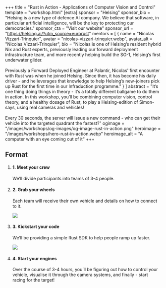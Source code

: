 +++
title = "Rust in Action - Applications of Computer Vision and Control"
template = "workshop.html"
[extra]
  sponsor = "Helsing"
  sponsor_bio = "Helsing is a new type of defence AI company. We believe that software, in particular artificial intelligence, will be the key to protecting our democracies."
  sponsor_cta = "Visit our website"
  sponsor_url = "https://helsing.ai/?utm_source=eurorust"
  mentors = [
    { name = "Nicolas Vizzari-Trinquier", avatar = "nicolas-vizzari-trinquier.webp", avatar_alt = "Nicolas Vizzari-Trinquier",  bio = "Nicolas is one of Helsing’s resident hybrid Nix and Rust experts, previously leading our forward deployment infrastructure team, and more recently helping build the SG-1, Helsing’s first underwater glider.<br/><br/>Previously a Forward Deployed Engineer at Palantir, Nicolas' first encounter with Rust was when he joined Helsing. Since then, it has become his daily driver - and he leverages that knowledge to help Helsing’s new-joiners pick up Rust for the first time in our Infraduction programme." }
  ]
  abstract = "It’s one thing doing things in theory - it’s a totally different ballgame to do them in action. In this workshop, you’ll be combining computer vision, control theory, and a healthy dosage of Rust, to play a Helsing-edition of Simon-says, using real cameras and vehicles!<br /><br />Every 30 seconds, the server will issue a new command - who can get their vehicle into the targeted quadrant the fastest?"
  ogimage = "/images/workshops/og-images/og-image-rust-in-action.png"
  heroimage = "/images/workshops/hero-rust-in-action.webp"
  heroimage_alt = "A computer with an eye coming out of it"
+++

<div class="">
  <h2 class="mb-7">Format</h2>
  <ol class="syllabus">
    <li class="mb-7 border">
      <h4>1. Meet your crew</h4>
      <div>
        <p>We’ll divide participants into teams of 3-4 people.</p>
      </div>
    </li>
    <li class="mb-7 border">
      <h4>2. Grab your wheels</h4>
      <div>
        <p>Each team will receive their own vehicle and details on how to connect to it.</p>
        <img class="workshop-addnl-image" src="/images/workshops/rust-in-action-1.webp">
      </div>
    </li>
    <li class="mb-7 border">
      <h4>3. Kickstart your code</h4>
      <div>
        <p>We’ll be providing a simple Rust SDK to help people ramp up faster.</p>
        <img class="workshop-addnl-image" src="/images/workshops/rust-in-action-2.webp">
      </div>
    </li>
    <li class="mb-7 border">
      <h4>4. Start your engines</h4>
      <div>
        <p>Over the course of 3-4 hours, you’ll be figuring out how to control your vehicle, visualise it through the camera systems, and finally - start racing for the target!</p>
      </div>
    </li>
  </ol>
</p>
</div>
